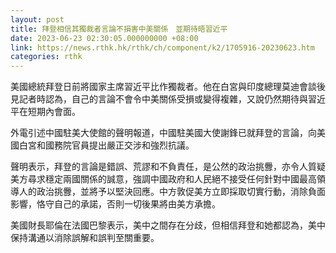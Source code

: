 ```yaml
---
layout: post
title: 拜登相信其獨裁者言論不損害中美關係　並期待晤習近平
date: 2023-06-23 02:30:05.000000000 +08:00
link: https://news.rthk.hk/rthk/ch/component/k2/1705916-20230623.htm
categories: rthk
---
```


美國總統拜登日前將國家主席習近平比作獨裁者。他在白宮與印度總理莫迪會談後見記者時認為，自己的言論不會令中美關係受損或變得複雜，又說仍然期待與習近平在短期內會面。

外電引述中國駐美大使館的聲明報道，中國駐美國大使謝鋒已就拜登的言論，向美國白宮和國務院官員提出嚴正交涉和強烈抗議。

聲明表示，拜登的言論是錯誤、荒謬和不負責任，是公然的政治挑釁，亦令人質疑美方尋求穩定兩國關係的誠意，強調中國政府和人民絕不接受任何針對中國最高領導人的政治挑釁，並將予以堅決回應。中方敦促美方立即採取切實行動，消除負面影響，恪守自己的承諾，否則一切後果將由美方承擔。

美國財長耶倫在法國巴黎表示，美中之間存在分歧，但相信拜登和她都認為，美中保持溝通以消除誤解和誤判至關重要。
